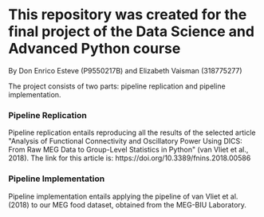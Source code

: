 <h1> This repository was created for the final project of the Data Science and Advanced Python course </h1>

By Don Enrico Esteve (P9550217B) and Elizabeth Vaisman (318775277) 

The project consists of two parts: pipeline replication and pipeline implementation. 

<h3> Pipeline Replication </h3>
Pipeline replication entails reproducing all the results of the selected article "Analysis of Functional Connectivity and Oscillatory Power Using DICS: From Raw MEG Data to Group-Level Statistics in Python" (van Vliet et al., 2018). The link for this article is: https://doi.org/10.3389/fnins.2018.00586

<h3> Pipeline Implementation </h3>
Pipeline implementation entails applying the pipeline of van Vliet et al. (2018) to our MEG food dataset, obtained from the MEG-BIU Laboratory.



